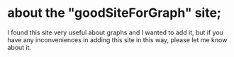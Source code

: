# about the "goodSiteForGraph" site;
I found this site very useful about graphs and I wanted to add it, 
but if you have any inconveniences in adding this site in this way, 
please let me know about it.
